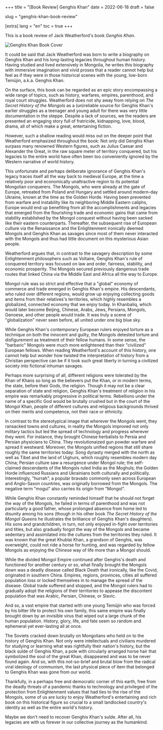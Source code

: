 +++
title = "[Book Review] Genghis Khan"
date = 2022-06-18
draft = false

slug = "genghis-khan-book-review"

[extra]
lang = "en"
toc = true
+++

This is a book review of Jack Weatherford's book _Genghis Khan_.

<!-- more -->

<img src="/img/genghis_khan_book/genghis-khan-book.jpeg" alt="Genghis Khan Book Cover"/>

It could be said that Jack Weatherford was born to write a biography on Genghis Khan and his long-lasting legacies throughout human history. Having studied and lived extensively in Mongolia, he writes this biography with immersive imagination and vivid proses that a reader cannot help but feel as if they were in those historical scenes with the young, low-born Temüjin, a.k.a. Genghis Khan.

On the surface, this book can be regarded as an epic story encompassing a wide range of topics, such as history, warfares, empires, parenthood, and royal court struggles. Weatherford does not shy away from relying on _The Secret History of the Mongols_ as a (un)reliable source for Genghis Khan's earlier struggles as a teenager and young adult for there was very little documentation in the steppe. Despite a lack of sources, we the readers are presented an engaging story full of fratricide, kidnapping, love, blood, drama, all of which make a great, entertaining fiction.

However, such a shallow reading would miss out on the deeper point that Weatherford emphasized throughout the book: Not only did Genghis Khan surpass many renowned Western figures, such as Julius Caesar and Alexander the Great, in the raw square meter of territory conquered, but his legacies to the entire world have often been too conveniently ignored by the Western narrative of world history.

This unfortunate and perhaps deliberate ignorance of Genghis Khan's legacy traces itself all the way back to medieval Europe, at the time a relatively poor and economically unattractive region to its potential Mongolian conquerers. The Mongols, who were already at the gate of Europe, retreated from Poland and Hungary and settled around modern-day Ukraine, known at the time as the Golden Horde. Having been prevented from warfare and instability like its neighboring Middle Eastern caliphs, Europe would end up benefiting from all the accomplishments and legacies that emerged from the flourishing trade and economic gains that came from stability established by the Mongol conquest without having been sacked like their eastern counterparts. Thereafter, the subsequent rise of European culture via the Renaissance and the Enlightenment ironically deemed Mongols and Genghis Khan as savages since most of them never interacted with the Mongols and thus had little document on this mysterious Asian people.

Weatherford argues that, in contrast to the savagery description by some Enlightenment philosophers such as Voltaire, Genghis Khan's rule of conquered territory was focused on law and order, fairness, stability, and economic prosperity. The Mongols secured previously dangerous trade routes that linked China via the Middle East and Africa all the way to Europe.

Mongol rule was so strict and effective that a "global" economy of commerce and trade emerged in Genghis Khan's empire. His descendants, who ruled over different regions, would grow up enjoying collecting goods and items from their relatives's territories, which highly resembles a globalized, connected economy that we enjoy today. In Khanbaliq, which would later become Beijing, Chinese, Arabs, Jews, Persians, Mongols, Genoese, and other people would trade. It was truly a scene of "globalization" never seen before, all united under one big blue sky.

While Genghis Khan's contemporary European rulers enjoyed torture as a technique on both the innocent and guilty, the Mongols detested torture and disfigurement as treatment of their fellow humans. In some sense, the "barbaric" Mongols were much more enlightened than their "civilized" European fellows. When reading Weatherford's account of this history, one cannot help but wonder how twisted the interpretation of history from a Christian perspective can be if it took such great liberty in turning a civilized society into fictional inhuman savages.

Perhaps more surprising of all, different religions were tolerated by the Khan of Khans so long as the believers put the Khan, or in modern terms, the state, before their Gods, the religion. Though it may not be a clear separation of state and religion, Genghis Khan's treatment of religion in his empire was remarkably progressive in political terms. Rebellions under the name of a specific God would be brutally crushed but in the court of the Mongol Khan, people of different cultures and religious backgrounds thrived on their merits and competence, not their race or ethnicity.

In contrast to the stereotypical image that wherever the Mongols went, they ransacked towns and cultures, in reality the Mongols improved not only military tactics but led the spread of technology and progress wherever they went. For instance, they brought Chinese herbalists to Persia and Persian physicians to China. They revolutionaized gun powder warfare and spread it westward. Moreover, the Mongols unified regions that still share roughly the same territories today: Song dynasty merged with the north as well as Tibet and the land of Uighurs, which roughly resembles modern day China; Persian culture saw a resurgence under Mongol rule; the self-claimed descendants of the Mongols ruled India as the Moghuls; the Golden Horde influenced Russians and Ukrainians both culturally and politically. Interestingly, "hurrah", a popular bravado commonly seen across European and Anglo-Saxon countries, was originally borrowed from the Mongols. The negative term "mogul" also carries its origin from "Mongol".

While Genghis Khan constantly reminded himself that he should not forget the way of the Mongols, he failed in terms of parenthood and was not particularly a good father, whose prolonged absence from home led to disunity among his sons (though in his other book _The Secret History of the Mongol Queens_ he illustrates the brilliance of Genghis Khan's daughters). His sons and grandchildren, in turn, not only enjoyed in-fight over territories and titles, but also gradually forgot the way of the Mongols and became sedentary and assimilated into the cultures from the territories they ruled. It was known that the great Khublai Khan, a grandson of Genghis, was overweight, could not ride a horse for hunting, and was regarded by fellow Mongols as enjoying the Chinese way of life more than a Mongol should.

While the divided Mongol Empire continued after Genghis's death and functioned for another century or so, what finally brought the Mongols down was a deadly disease called Black Death that ironically, like the Covid, originated in southern China. Empires, regions, provinces, cities all suffered population loss or locked themselves in to manage the spread of the disease. Global trade suffered and stopped, and the Mongol rulers had to gradually adopt the religions of their territories to appease the discontent population that was Arabic, Persian, Chinese, or Slavic.

And so, a vast empire that started with one young Temüjin who was forced by his bitter life to protect his own family, this same empire was finally brought down by an invisible virus that wiped out a large chunk of the human population. History, glory, life, and fate seem so random and ephemeral yet ever-lasting all at once.

The Soviets cracked down brutally on Mongolians who held on to the history of Genghis Khan. Not only were intellectuals and civilians murdered for studying or learning what was rightfully their nation's history, but the black sulde of Genghis Khan, a pole with circularly arranged horse hair that symbolized the soul of the great Khan, disappeared and was to be never found again. And so, with this not-so-brief and brutal blow from the radical viral ideology of communism, the last physical piece of item that belonged to Genghis Khan was gone from our world.

Thankfully, in a perhaps free and democratic corner of this earth, free from the deadly threats of a pandemic thanks to technology and privileged of the protection from Enlightenment values that had ties to the rise of the Mongols, some of us are lucky to enjoy Weatherford's entertaining and rich book on this historical figure so crucial to a small landlocked country's identity as well as the entire world's history.

Maybe we don't need to recover Genghis Khan's sulde. After all, his legacies are with us forever in our collective journey as the humankind.
